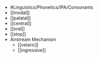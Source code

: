 - #Linguistics/Phonetics/IPA/Consonants
- [[modal]]
- [[palatal]]
- [[central]]
- [[oral]]
- [[stop]]
- Airstream Mechanism
	- [[velaric]]
	- [[ingressive]]